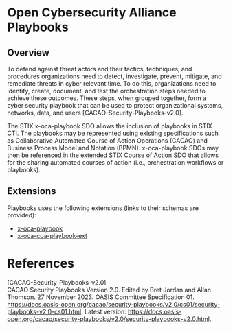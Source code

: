 # Open Cybersecurity Alliance Playbooks

## Overview

To defend against threat actors and their tactics, techniques, and procedures organizations need to detect, investigate, prevent, mitigate, and remediate threats in cyber relevant time. To do this, organizations need to identify, create, document, and test the orchestration steps needed to achieve these outcomes. These steps, when grouped together, form a cyber security playbook that can be used to protect organizational systems, networks, data, and users [CACAO-Security-Playbooks-v2.0].

The STIX x-oca-playbook SDO allows the inclusion of playbooks in STIX CTI. The playbooks may be represented using existing specifications such as Collaborative Automated Course of Action Operations (CACAO) and Business Process Model and Notation (BPMN). x-oca-playbook SDOs may then be referenced in the extended STIX Course of Action SDO that allows for the sharing automated courses of action (i.e., orchestration workflows or playbooks).

## Extensions

Playbooks uses the following extensions (links to their schemas are provided):

* [x-oca-playbook](../../extension_schema/x-oca-playbook.json)
* [x-oca-coa-playbook-ext](../../extension_schema/x-oca-coa-playbook-ext.json)

# References

[CACAO-Security-Playbooks-v2.0]\
CACAO Security Playbooks Version 2.0. Edited by Bret Jordan and Allan Thomson. 27 November 2023. OASIS Committee Specification 01. https://docs.oasis-open.org/cacao/security-playbooks/v2.0/cs01/security-playbooks-v2.0-cs01.html. Latest version: https://docs.oasis-open.org/cacao/security-playbooks/v2.0/security-playbooks-v2.0.html.